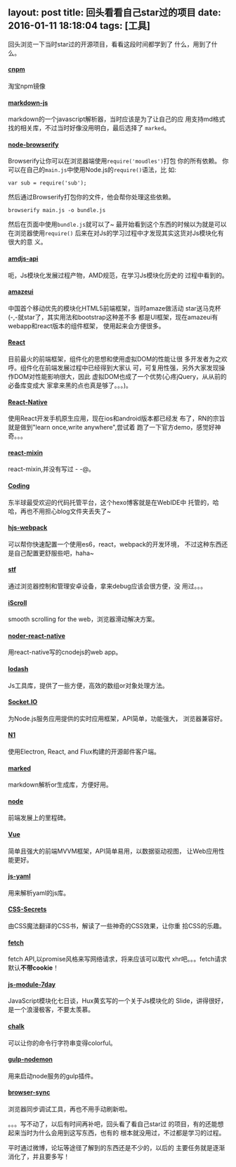 layout: post
title: 回头看看自己star过的项目
date: 2016-01-11 18:18:04
tags: [工具]
---

回头浏览一下当时star过的开源项目，看看这段时间都学到了
什么，用到了什么。
<!-- more -->

#### [cnpm](https://github.com/cnpm/cnpmjs.org)
淘宝npm镜像

#### [markdown-js](https://github.com/evilstreak/markdown-js)
markdown的一个javascript解析器，当时应该是为了让自己的应
用支持md格式找的相关库，不过当时好像没用明白，最后选择了
`marked`。

#### [node-browserify](https://github.com/substack/node-browserify)
Browserify让你可以在浏览器端使用`require('moudles')`打包
你的所有依赖。
你可以在自己的`main.js`中使用Node.js的`require()`语法，比
如:
```
var sub = require('sub');
```
然后通过Browserify打包你的文件，他会帮你处理这些依赖。
```
browserify main.js -o bundle.js
```
然后在页面中使用`bundle.js`就可以了~
最开始看到这个东西的时候以为就是可以在浏览器使用`require()`
后来在对Js的学习过程中才发现其实这货对Js模块化有很大的意
义。

#### [amdjs-api](https://github.com/amdjs/amdjs-api)
呃，Js模块化发展过程产物，AMD规范，在学习Js模块化历史的
过程中看到的。

#### [amazeui](https://github.com/amazeui/amazeui)
中国首个移动优先的模块化HTML5前端框架，当时amaze做活动
star送马克杯(-,-就star了，其实用法和bootstrap这种差不多
都是UI框架，现在amazeui有webapp和react版本的组件框架，
使用起来会方便很多。

#### [React](https://github.com/facebook/react)
目前最火的前端框架，组件化的思想和使用虚拟DOM的性能让很
多开发者为之欢呼。组件化在前端发展过程中已经得到大家认
可，可复用性强，另外大家发现操作DOM对性能影响很大，因此
虚拟DOM也成了一个优势(心疼jQuery，从从前的必备库变成大
家拿来黑的点也真是够了。。。)。

#### [React-Native](https://github.com/facebook/react-native)
使用React开发手机原生应用，现在ios和android版本都已经发
布了，RN的宗旨就是做到"learn once,write anywhere",尝试着
跑了一下官方demo，感觉好神奇。。。

#### [react-mixin](https://github.com/brigand/react-mixin)
react-mixin,并没有写过 - -@。

#### [Coding](https://github.com/Coding/Coding.github.io)
东半球最受欢迎的代码托管平台，这个hexo博客就是在WebIDE中
托管的，哈哈，再也不用担心blog文件夹丢失了~

#### [hjs-webpack](https://github.com/HenrikJoreteg/hjs-webpack)
可以帮你快速配置一个使用es6，react，webpack的开发环境，
不过这种东西还是自己配置更舒服些吧，haha~

#### [stf](https://github.com/openstf/stf)
通过浏览器控制和管理安卓设备，拿来debug应该会很方便，没
用过。。。

#### [iScroll](https://github.com/cubiq/iscroll)
smooth scrolling for the web，浏览器滑动解决方案。

#### [noder-react-native](https://github.com/soliury/noder-react-native)
用react-native写的cnodejs的web app。

#### [lodash](https://github.com/lodash/lodash)
Js工具库，提供了一些方便，高效的数组or对象处理方法。

#### [Socket.IO](https://github.com/socketio/socket.io)
为Node.js服务应用提供的实时应用框架，API简单，功能强大，
浏览器兼容好。

#### [N1](https://github.com/nylas/N1)
使用Electron, React, and Flux构建的开源邮件客户端。

#### [marked](https://github.com/chjj/marked)
markdown解析or生成库，方便好用。

#### [node](https://github.com/nodejs/node)
前端发展上的里程碑。

#### [Vue](https://github.com/vuejs/vue)
简单且强大的前端MVVM框架，API简单易用，以数据驱动视图，
让Web应用性能更好。

#### [js-yaml](https://github.com/nodeca/js-yaml)
用来解析yaml的js库。

#### [CSS-Secrets](https://github.com/cssmagic/CSS-Secrets)
由CSS魔法翻译的CSS书，解读了一些神奇的CSS效果，让你重
拾CSS的乐趣。

#### [fetch](https://github.com/github/fetch)
fetch API,以promise风格来写网络请求，将来应该可以取代
xhr吧。。。fetch请求默认**不带cookie**！

#### [js-module-7day](https://github.com/Huxpro/js-module-7day)
JavaScript模块化七日谈，Hux黄玄写的一个关于Js模块化的
Slide，讲得很好，是一个浪漫极客，不要太羡慕。

#### [chalk](https://github.com/chalk/chalk)
可以让你的命令行字符串变得colorful。

#### [gulp-nodemon](https://github.com/JacksonGariety/gulp-nodemon)
用来启动node服务的gulp插件。

#### [browser-sync](https://github.com/BrowserSync/browser-sync)
浏览器同步调试工具，再也不用手动刷新啦。

。。。写不动了，以后有时间再补吧，回头看了看自己star过
的项目，有的还能想起来当时为什么会用到这写东西，也有的
根本就没用过，不过都是学习的过程。

平时通过微博，论坛等途径了解到的东西还是不少的，以后的
主要任务就是逐渐消化了，并且要多写！


